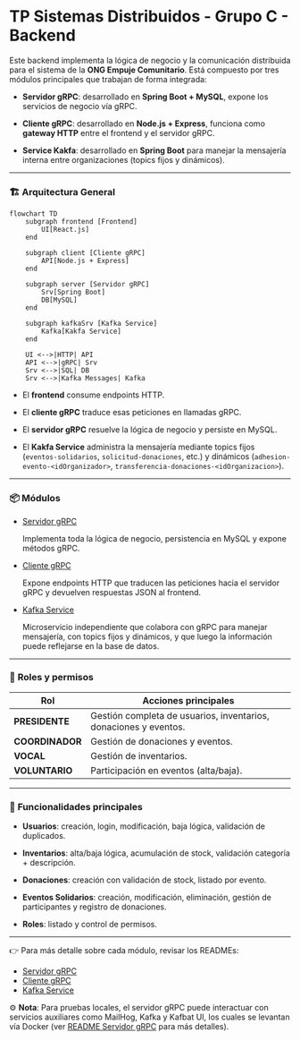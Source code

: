 # TP Sistemas Distribuidos - Grupo C - Backend

Este backend implementa la lógica de negocio y la comunicación distribuida para el sistema de la **ONG Empuje Comunitario**.
Está compuesto por tres módulos principales que trabajan de forma integrada:

- **Servidor gRPC**: desarrollado en **Spring Boot + MySQL**, expone los servicios de negocio vía gRPC.

- **Cliente gRPC**: desarrollado en **Node.js + Express**, funciona como **gateway HTTP** entre el frontend y el servidor gRPC.

- **Service Kakfa**: desarrollado en **Spring Boot** para manejar la mensajería interna entre organizaciones (topics fijos y dinámicos).

---

### 🏗️ **Arquitectura General**

```mermaid
flowchart TD
    subgraph frontend [Frontend]
        UI[React.js]
    end

    subgraph client [Cliente gRPC]
        API[Node.js + Express]
    end

    subgraph server [Servidor gRPC]
        Srv[Spring Boot]
        DB[MySQL]
    end

    subgraph kafkaSrv [Kafka Service]
        Kafka[Kakfa Service]
    end

    UI <-->|HTTP| API
    API <-->|gRPC| Srv
    Srv <-->|SQL| DB
    Srv <-->|Kafka Messages| Kafka
```

- El **frontend** consume endpoints HTTP.

- El **cliente gRPC** traduce esas peticiones en llamadas gRPC.

- El **servidor gRPC** resuelve la lógica de negocio y persiste en MySQL.

- El **Kakfa Service** administra la mensajería mediante topics fijos (`eventos-solidarios`, `solicitud-donaciones`, etc.) y dinámicos (`adhesion-evento-<idOrganizador>`, `transferencia-donaciones-<idOrganizacion>`).

---

### 📦 **Módulos**

- [Servidor gRPC](./grpc_server/README.md)

  Implementa toda la lógica de negocio, persistencia en MySQL y expone métodos gRPC.

- [Cliente gRPC](./grpc_client/README.md)

  Expone endpoints HTTP que traducen las peticiones hacia el servidor gRPC y devuelven respuestas JSON al frontend.

- [Kafka Service](./kakfa_service/README.md)

  Microservicio independiente que colabora con gRPC para manejar mensajería, con topics fijos y dinámicos, y que luego la información puede reflejarse en la base de datos.

---

### 👥 **Roles y permisos**

| Rol             | Acciones principales                                             |
| --------------- | ---------------------------------------------------------------- |
| **PRESIDENTE**  | Gestión completa de usuarios, inventarios, donaciones y eventos. |
| **COORDINADOR** | Gestión de donaciones y eventos.                                 |
| **VOCAL**       | Gestión de inventarios.                                          |
| **VOLUNTARIO**  | Participación en eventos (alta/baja).                            |

---

### 📌 **Funcionalidades principales**

- **Usuarios**: creación, login, modificación, baja lógica, validación de duplicados.

- **Inventarios**: alta/baja lógica, acumulación de stock, validación categoría + descripción.

- **Donaciones**: creación con validación de stock, listado por evento.

- **Eventos Solidarios**: creación, modificación, eliminación, gestión de participantes y registro de donaciones.

- **Roles**: listado y control de permisos.

---

👉 Para más detalle sobre cada módulo, revisar los READMEs:

- [Servidor gRPC](./grpc_server/README.md)
- [Cliente gRPC](./grpc_client/README.md)
- [Kafka Service](./kakfa_service/README.md)

⚙️ **Nota**: Para pruebas locales, el servidor gRPC puede interactuar con servicios auxiliares como MailHog, Kafka y Kafbat UI, los cuales se levantan vía Docker (ver [README Servidor gRPC](./grpc_server/README.md) para más detalles).